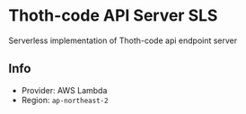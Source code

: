 # Thoth-code API Server SLS

Serverless implementation of Thoth-code api endpoint server

## Info

- Provider: AWS Lambda
- Region: `ap-northeast-2`
